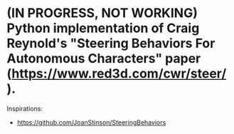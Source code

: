 # (IN PROGRESS, NOT WORKING) Python implementation of Craig Reynold's "Steering Behaviors For Autonomous Characters" paper (https://www.red3d.com/cwr/steer/).


Inspirations:
- https://github.com/JoanStinson/SteeringBehaviors